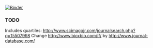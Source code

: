 [![Binder](http://mybinder.org/badge.svg)](http://mybinder.org/repo/restrepo/indicadores)

### TODO
Includes quartiles: http://www.scimagojr.com/journalsearch.php?q=15507998
Change http://www.bioxbio.com/if/ by http://www.journal-database.com/
